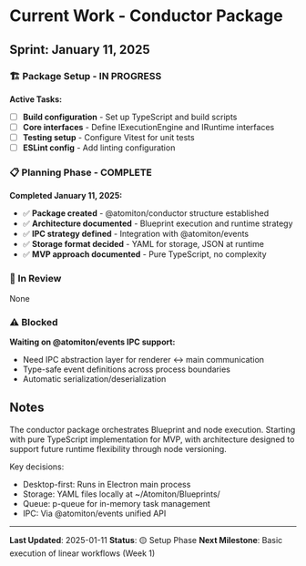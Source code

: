 # Current Work - Conductor Package

## Sprint: January 11, 2025

### 🏗️ Package Setup - IN PROGRESS

**Active Tasks:**

- [ ] **Build configuration** - Set up TypeScript and build scripts
- [ ] **Core interfaces** - Define IExecutionEngine and IRuntime interfaces
- [ ] **Testing setup** - Configure Vitest for unit tests
- [ ] **ESLint config** - Add linting configuration

### 📋 Planning Phase - COMPLETE

**Completed January 11, 2025:**

- ✅ **Package created** - @atomiton/conductor structure established
- ✅ **Architecture documented** - Blueprint execution and runtime strategy
- ✅ **IPC strategy defined** - Integration with @atomiton/events
- ✅ **Storage format decided** - YAML for storage, JSON at runtime
- ✅ **MVP approach documented** - Pure TypeScript, no complexity

### 🔄 In Review

None

### ⚠️ Blocked

**Waiting on @atomiton/events IPC support:**

- Need IPC abstraction layer for renderer ↔ main communication
- Type-safe event definitions across process boundaries
- Automatic serialization/deserialization

## Notes

The conductor package orchestrates Blueprint and node execution. Starting with pure TypeScript implementation for MVP, with architecture designed to support future runtime flexibility through node versioning.

Key decisions:

- Desktop-first: Runs in Electron main process
- Storage: YAML files locally at ~/Atomiton/Blueprints/
- Queue: p-queue for in-memory task management
- IPC: Via @atomiton/events unified API

---

**Last Updated**: 2025-01-11
**Status**: 🟡 Setup Phase
**Next Milestone**: Basic execution of linear workflows (Week 1)
